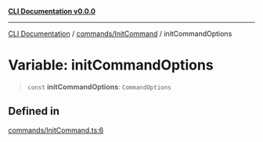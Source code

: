 [**CLI Documentation v0.0.0**](../../../README.md)

***

[CLI Documentation](../../../modules.md) / [commands/InitCommand](../README.md) / initCommandOptions

# Variable: initCommandOptions

> `const` **initCommandOptions**: `CommandOptions`

## Defined in

[commands/InitCommand.ts:6](https://github.com/stonemjs/cli/blob/b2251afafa869f82f017c134bddb19013c7883b6/src/commands/InitCommand.ts#L6)
